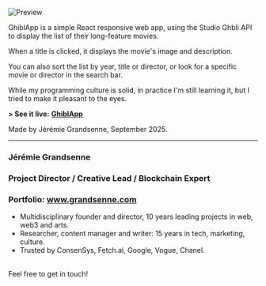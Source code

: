 


![Preview](https://apps.grandsenne.com/ghiblapp/assets/princesse-mononoke-CESeXHLj.webp)


GhiblApp is a simple React responsive web app, using the Studio Ghbli API to display the list of their long-feature movies.

When a title is clicked, it displays the movie's image and description.

You can also sort the list by year, title or director, or look for a specific movie or director in the search bar. 

While my programming culture is solid, in practice I'm still learning it, but I tried to make it pleasant to the eyes. 


**\> See it live:** <a href='https://apps.grandsenne.com/ghiblapp/' target='_blank'><b>GhiblApp</b></a>

Made by Jérémie Grandsenne, September 2025.


---

### Jérémie Grandsenne 
### Project Director / Creative Lead / Blockchain Expert
### Portfolio: www.grandsenne.com


- Multidisciplinary founder and director, 10 years leading projects in web, web3 and arts.
- Researcher, content manager and writer: 15 years in tech, marketing, culture.
- Trusted by ConsenSys, Fetch.ai, Google, Vogue, Chanel. 

<br>Feel free to get in touch!